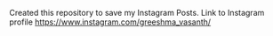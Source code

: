 Created this repository to save my Instagram Posts. Link to Instagram profile https://www.instagram.com/greeshma_vasanth/
